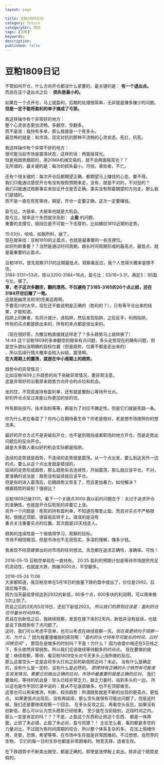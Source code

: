 ```yaml
---
layout: page

title: 豆粕1809日记
category: future
categoryStr: 期货
tags: [豆粕]
keywords: 
description:  
published: false
---
```



# 豆粕1809日记<a id="sec-1" name="sec-1"></a>

不管如何开仓，什么方向开仓都没什么紧要的，最关键的是： **有一个退出点。**  
而且在这个退出点之后： **损失是最小的。**  

如果在一个点开仓，马上就盈利，后期的处理很简单，无非就是赚多赚少的问题。  
**但是一定不能将盈利的单子搞成了亏损。**  

我这样操作有个非常好的地方：  
整个心灵状态更加流畅，多翻空，空翻多。  
而不是说：我持有多单，那么我就是一个死多头。  
最恐怖的就是：和市场，现实对抗的那种不流畅的心灵状态。死扛，抗死。  

我这样操作有个非常不好的地方：  
很可能当前市场是震荡状态，这样的话：两面挨耳光。    
但是用趋势跟踪的，用20MA机械交易的，就不会两面挨耳光？？   
无所谓的，最关键的是：每次的损失最小，可控。善败者，不亡。 

还有个很关键的：每次开仓后都期望正确，都期望马上赚钱的心态，要不得。  
我们只能通过感受开仓有没有按照预期来走，没有，就是不对的，不对劲的？   
我们只能通过观察事实来验证开仓是否正确。事实没有照着期望的方向走，那么我们是错的。     
而不是一直在死死等待，期望，开仓一定要正确，这次一定要赚钱。   

盈亏比，大赔率，大赔率也就是大机会。  
盈亏比，赔率这个东西就涉及到： **止盈** 的问题。  
重要的支撑位，阻挡位是不可能一下击穿的，比如螺纹1810近期的走势。  

 15:03分，哈哈，如我所料，崩了。  
现在就来找：豆粕1810的止盈点，也就是最重要的一些支撑位。  
如何判断重要？？当然是通过时间周期，越长时间周期形成的最高点，最低点，就是最重要的止盈点。  

豆粕1810，首先观察3131的近期最低点，观察看反应，我个人觉得大概率是撑不住。  
3184-3131=53点，除以3200-3184=16点，盈亏比：53/16=3.31，满足3：1的盈亏比，够了。  
**草，老子这次多翻空，翻的漂亮，不仅避免了3185-3165的20个点止损，还在3184开空后赚了一笔。**  
这就是幽灵法则1的完美运用啊。  
不要高兴的太早，现在还不能说明是正确的（胜利的？），只有等平仓出来的结果，才能知道。  
陷阱上的舞者，先将计就计，进陷阱，然后发现陷阱，之后反手，利用陷阱。  
所有的买点都是跌出来的，所有的卖点都是涨出来的。  

（现在很好奇，为撒豆粕直接就这样走了？多头趋势马上就转换了）  
 14:44 这个豆粕1809的多单翻空的赔率有点问题，多头走势现在的确有问题，但是空头貌似没明确的目标位置（但是趋势，位置不都是走出来的）  
 ，所以后续行情大概率会陷入纠结，震荡啊。  
 **在大周期上的震荡，就是在中小周期上的趋势。**  

趋势中的异常情况：  
比如豆粕1809上升趋势的向下突破异常情况，要非常注意。  
这是非常好的沿着原来趋势方向开仓的点位和机会。  

坐的住，不究竟是持有盈利单，还有就是要耐心等待开仓点。  
好的开仓点反过来能让你更加的坐的住。  

所有那些技巧，技术指标等等，都是为了对应不确定性。但是它们就是死路一条。  

你为什么老在看盘了？你内心在期待着生命？你老是相对，老是想市场按照你的想法来。  

最好的开仓方式不是突破后开仓，也不是到阻挡或者职场的地方开仓，而是走势出问题后的反向开仓。  
越是大多数人看似好的机会实际都是陷阱。  

连续的走势就是趋势，不连续的走势就是震荡。从一个点出发，要么到达另外一边的点，要么从这个点出发就是错误的。  
延续的走势形成趋势，那么趋势失去连续性，开始震荡，那么就应该平仓。不对，更准确的说法是：趋势没有延续就应该平仓。  
但是有的进入震荡后，后期趋势又恢复了，而且更加暴力，如何解决？  
根据趋势的级别？强弱比？  

豆粕1809已破3131，看下一个关键点3000.我以前的问题在于：太过于追求开仓的准确性，也就是开仓后死死的非要它上涨。  
另外一个问题是：死死的持有盈利单，不知道在哪里止盈。而且对买点不严格限制，很接近顶部，很容易反转手上。错误的是没有  
重点关注重要买点的位置。其次就是20天线走人。  

趋势的连续性是一个很值得学习，观察的目标。  
市场不相信眼泪，但是市场也不无视现实，多深的理解，赚多少钱。  

我发现不经意建冒出的对市场的任何想法，贪念都在追求正确性，准确率。可怕！  

2018-05-15 豆粕空单现在一直持有。
20:25 盈利的预期计划是等待市场提供充足的流动性，也就是大跌，跌破3000点，平空翻多。  

2018-05-24 11:06  
大家都知道，我豆粕空单在5月16日的放量下跌的盘中就出了，价位是2992，后续后悔不跌。  
因为当天最低曾经达到2932的新低，60多个点，600多块的利润啊，可以用来做3次止损了。  
而且之后的3天内5月18日，还创下新低2923。 *所以我们的原则应该是：盈利的仓位尽量长时间持有。*  
而且在创新低之后，我继续观察，发现在接下来的2天内，新低并没有延续，也就是说下跌趋势有了点问题了。  
这时，我们可以考虑平空单，也可以考虑在继续观察一天。*现在我更倾向于观察一天。为什么？*
因为我要遵循我的原则啊：*“盈利的头寸持有尽可能长的时间，以时间换空间”* 。
那现在是做多的时刻吗？不是！为什么？
因为收盘价格还在5日线之下，多头依然非常弱势。所以我们应该继续等待翻多的时间点。
现在要做的就是：继续观察，等待，看豆粕1809空头对今天多头上涨所做的反应。   
那么这里空头一定是会将多头打向之前的新低附近吗？未必。
没有什么是确定的，没有什么是一定的，没有什么是必然的。
*即使持有正确的头寸依然有可能发生突发情况。需要立刻做出正确的应对。市场中最重要的就是正确的应对。*
我们要做的，等待的机会是：空头已经非常乏力，缺乏力量时，站到多头的一边。
所以这也是作手回忆录中说的：我从不在底部做多。也不在顶部做空。  
这里也可以用来推测，判断，校验趋势：所谓趋势就是不断的出现的更高点，更低点。
如果更低点出现后，没有再延续，那么空头就很有可能出问题了。但是这时候，我们还是要继续观察一个回合。
在多头反攻之后，再看空头反应，如果没有创新低，那么可以认为空头趋势已经结束。
至少是在当前级别，近段时间之内。那么一定是肯定的吗？？？不是，止盈这个东西和止损这个东西，
都是一体两面，止损了未必错，止盈了未必对，盈亏同源？！
无论怎么看，看的都是多空的力量对比，不过因为有时间周期的咬合，所以整个体系复杂的多。
在加上情绪作用，贪婪，恐惧，希望等等，在市场中生存就是非常困难的。不过想想，自然界的生物，
它们的每一日的生存也都是非常困难的。物竞天择，适者生存。

在下跌趋势中不断卖出做空，都是正确的，即使是涨停板上卖出。除非这个趋势是假的。
